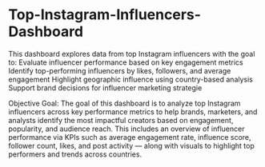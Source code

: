 # Top-Instagram-Influencers-Dashboard
This dashboard explores data from top Instagram influencers with the goal to:  Evaluate influencer performance based on key engagement metrics  Identify top-performing influencers by likes, followers, and average engagement  Highlight geographic influence using country-based analysis  Support brand decisions for influencer marketing strategie


Objective 
Goal: The goal of this dashboard is to analyze top Instagram influencers across key performance metrics to help brands, marketers, and analysts identify the most impactful creators based on engagement, popularity, and audience reach. This includes an overview of influencer performance via KPIs such as average engagement rate, influence score, follower count, likes, and post activity — along with visuals to highlight top performers and trends across countries.
